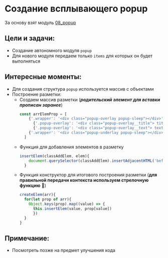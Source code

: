 # Создание всплывающего popup
За основу взят модуль [08_popup](https://github.com/SetMiller/programming-practice/tree/master/Modules/08_popup)

Цели и задачи:
- 
- Создание автономного модуля `popup`
- Для нового модуля передаем только `items` для которых он будет выполняться

Интересные моменты:
-  
- Для создания структура `popup` используется массив с объектами
- Построение разметки:
  * Создаем массив разметки (***родительский элемент для вставки прописан заранее***)
    ```javascript
    const arrElemProp = [
        {'.wrapper': '<div class="popup-overlay popup-sleep"></div>'},
          {'.popup-overlay': '<div class="popup-overlay__title"> title </div>'},
          {'.popup-overlay': '<div class="popup-overlay__text"> text </div>'},
        {'.wrapper': '<div class="popup-underlay popup-sleep"></div>'},
      ]
    ```
  * Функция для добавления элементов в разметку
    ```javascript
    insertElem(classAddElem, elem){
        document.querySelector(classAddElem).insertAdjacentHTML('beforeend', elem);
      }
    ```
  * Функция конструктор для итогового построения разметки (**для правильной передачи контекста используем стрелочную функцию** 🌈)
    ```javascript
    createElem(arr){
      for(let prop of arr){
        Object.keys(prop).map((value) => {
          this.insertElem(value, prop[value])
          })
      }
    }
    ```

Примечание:
-
- Посмотреть позже на предмет улучшения кода